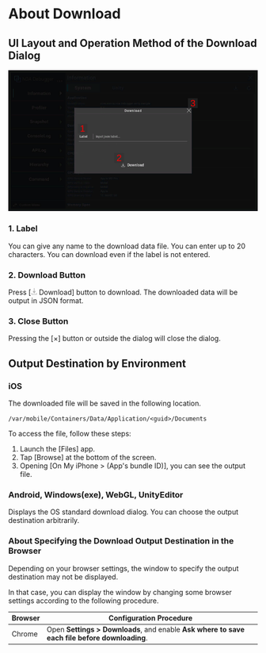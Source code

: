 # About Download

## UI Layout and Operation Method of the Download Dialog

![dialog](../img/download-dialog.png)

### 1. Label

You can give any name to the download data file. You can enter up to 20 characters. You can download even if the label
is not entered.

### 2. Download Button

Press [![download](../img/icon/download.png) Download] button to download. The downloaded data will be output in JSON
format.

### 3. Close Button

Pressing the [×] button or outside the dialog will close the dialog.

## Output Destination by Environment

### iOS

The downloaded file will be saved in the following location.

```
/var/mobile/Containers/Data/Application/<guid>/Documents
```

To access the file, follow these steps:

1. Launch the [Files] app.
2. Tap [Browse] at the bottom of the screen.
3. Opening [On My iPhone > (App's bundle ID)], you can see the output file.

### Android, Windows(exe), WebGL, UnityEditor

Displays the OS standard download dialog. You can choose the output destination arbitrarily.

### About Specifying the Download Output Destination in the Browser

Depending on your browser settings, the window to specify the output destination may not be displayed.

In that case, you can display the window by changing some browser settings according to the following procedure.

| Browser | Configuration Procedure                                                                       |
|---------|-----------------------------------------------------------------------------------------------|
| Chrome  | Open **Settings > Downloads**, and enable **Ask where to save each file before downloading**. |
